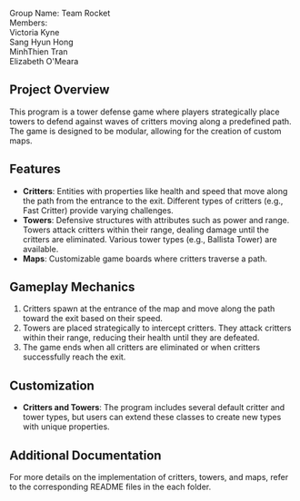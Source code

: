 Group Name: Team Rocket  
Members:  
Victoria Kyne  
Sang Hyun Hong  
MinhThien Tran  
Elizabeth O'Meara  

## Project Overview
This program is a tower defense game where players strategically place towers to defend against waves of critters moving along a predefined path. The game is designed to be modular, allowing for the creation of custom maps.

## Features
- **Critters**: Entities with properties like health and speed that move along the path from the entrance to the exit. Different types of critters (e.g., Fast Critter) provide varying challenges.
- **Towers**: Defensive structures with attributes such as power and range. Towers attack critters within their range, dealing damage until the critters are eliminated. Various tower types (e.g., Ballista Tower) are available.
- **Maps**: Customizable game boards where critters traverse a path.

## Gameplay Mechanics
1. Critters spawn at the entrance of the map and move along the path toward the exit based on their speed.
2. Towers are placed strategically to intercept critters. They attack critters within their range, reducing their health until they are defeated.
3. The game ends when all critters are eliminated or when critters successfully reach the exit.

## Customization
- **Critters and Towers**: The program includes several default critter and tower types, but users can extend these classes to create new types with unique properties.

## Additional Documentation
For more details on the implementation of critters, towers, and maps, refer to the corresponding README files in the each folder.